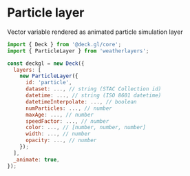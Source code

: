 # Particle layer

Vector variable rendered as animated particle simulation layer

```javascript
import { Deck } from '@deck.gl/core';
import { ParticleLayer } from 'weatherlayers';

const deckgl = new Deck({
  layers: [
    new ParticleLayer({
      id: 'particle',
      dataset: ..., // string (STAC Collection id)
      datetime: ..., // string (ISO 8601 datetime)
      datetimeInterpolate: ..., // boolean
      numParticles: ..., // number
      maxAge: ..., // number
      speedFactor: ..., // number
      color: ..., // [number, number, number]
      width: ..., // number
      opacity: ..., // number
    });
  ],
  _animate: true,
});
```


